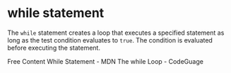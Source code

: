 # while statement

The `while` statement creates a loop that executes a specified statement as long as the test condition evaluates to `true`. The condition is evaluated before executing the statement. 

<ResourceGroupTitle>Free Content</ResourceGroupTitle>
<BadgeLink colorScheme='yellow' badgeText='Read' href='https://developer.mozilla.org/en-US/docs/Web/JavaScript/Reference/Statements/while'>While Statement - MDN</BadgeLink>
<BadgeLink colorScheme='yellow' badgeText='Read' href='https://www.codeguage.com/courses/js/loops-while-loop'>The while Loop - CodeGuage</BadgeLink>
